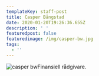 ```yaml
---
templateKey: staff-post
title: Casper Bångstad
date: 2020-01-20T19:26:36.655Z
description: ' '
featuredpost: false
featuredimage: /img/casper-bw.jpg
tags:
  - ''
---
```

![casper bw](/img/casper-bw.jpg)Finansiell rådgivare.

